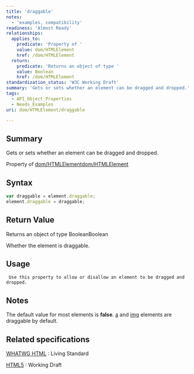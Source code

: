```yaml
---
title: 'draggable'
notes:
  - 'examples, compatibility'
readiness: 'Almost Ready'
relationships:
  applies_to:
    predicate: 'Property of '
    value: dom/HTMLElement
    href: /dom/HTMLElement
  return:
    predicate: 'Returns an object of type '
    value: Boolean
    href: /dom/HTMLElement
standardization_status: 'W3C Working Draft'
summary: 'Gets or sets whether an element can be dragged and dropped.'
tags:
  - API_Object_Properties
  - Needs_Examples
uri: dom/HTMLElement/draggable

---
```

## Summary

Gets or sets whether an element can be dragged and dropped.

Property of [dom/HTMLElement](/dom/HTMLElement)[dom/HTMLElement](/dom/HTMLElement)

## Syntax

``` js
var draggable = element.draggable;
element.draggable = draggable;
```

## Return Value

Returns an object of type BooleanBoolean

Whether the element is draggable.

## Usage

     Use this property to allow or disallow an element to be dragged and dropped.

## Notes

The default value for most elements is **false**. [a](/html/elements/a) and [img](/html/elements/img) elements are draggable by default.

## Related specifications

[WHATWG HTML](http://www.whatwg.org/specs/web-apps/current-work/multipage)
:   Living Standard

[HTML5](http://www.w3.org/TR/html5)
:   Working Draft

